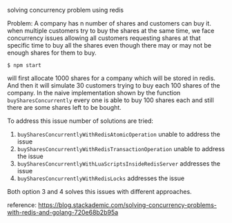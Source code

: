 solving concurrency problem using redis

Problem:
A company has n number of shares and customers can buy it. when multiple customers try to buy the
shares at the same time, we face concurrency issues allowing all customers requesting shares at that specific time
to buy all the shares even though there may or may not be enough shares for them to buy.

```
$ npm start
```

will first allocate 1000 shares for a company which will be stored in redis.
And then it will simulate 30 customers trying to buy each 100 shares of the company. In the naive implementation
shown by the function `buySharesConcurrently` every one is able to buy 100 shares each and still there
are some shares left to be bought.

To address this issue number of solutions are tried:

1. `buySharesConcurrentlyWithRedisAtomicOperation` unable to address the issue
2. `buySharesConcurrentlyWithRedisTransactionOperation` unable to address the issue
3. `buySharesConcurrentlyWithLuaScriptsInsideRedisServer` addresses the issue
4. `buySharesConcurrentlyWithRedisLocks` addresses the issue

Both option 3 and 4 solves this issues with different approaches.

reference:
https://blog.stackademic.com/solving-concurrency-problems-with-redis-and-golang-720e68b2b95a
